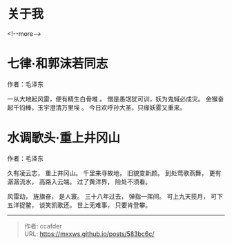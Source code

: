 # 关于我


&lt;!--more--&gt;



# 七律·和郭沫若同志

作者：毛泽东

一从大地起风雷，便有精生白骨堆 。
僧是愚氓犹可训，妖为鬼蜮必成灾。
金猴奋起千钧棒，玉宇澄清万里埃 。
今日欢呼孙大圣，只缘妖雾又重来。


# 水调歌头·重上井冈山
作者：毛泽东

久有凌云志，
重上井冈山。
千里来寻故地，
旧貌变新颜。
到处莺歌燕舞，
更有潺潺流水，
高路入云端。
过了黄洋界，
险处不须看。

风雷动，
旌旗奋，
是人寰。
三十八年过去，
弹指一挥间。
可上九天揽月，
可下五洋捉鳖，
谈笑凯歌还。
世上无难事，
只要肯登攀。

---

> 作者: ccafder  
> URL: https://mxxws.github.io/posts/583bc6c/  

